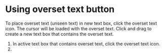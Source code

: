 # Using overset text button

To place overset text (unseen text) in new text box, click the overset text icon. The cursor will be loaded with the overset text. Click and drag to create a new text box that contains the overset text. 

1. In active text box that contains overset text, click the overset text icon.
2. 

